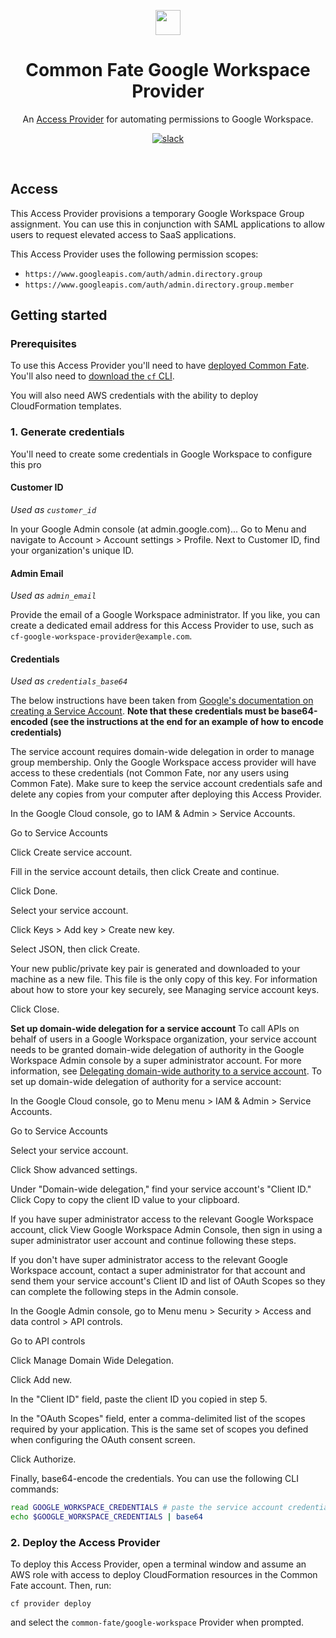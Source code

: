 <p align="center"><img src="https://static.commonfate.io/logos/commonfate/screen/light_purple/common_fate_logo_light_purple.svg" height="40" /></p>

<h1 align="center">Common Fate Google Workspace Provider</h1>

<p align="center">An <a href="https://docs.commonfate.io/common-fate/providers/providers">Access Provider</a> for automating permissions to Google Workspace.</p>

<p align="center">
<a align="center"  href="https://join.slack.com/t/commonfatecommunity/shared_invite/zt-q4m96ypu-_gYlRWD3k5rIsaSsqP7QMg"><img src="https://img.shields.io/badge/slack-commonfate-1F72FE.svg?logo=slack" alt="slack" /></a>
</p>
<br/>

## Access

This Access Provider provisions a temporary Google Workspace Group assignment. You can use this in conjunction with SAML applications to allow users to request elevated access to SaaS applications.

This Access Provider uses the following permission scopes:

- `https://www.googleapis.com/auth/admin.directory.group`
- `https://www.googleapis.com/auth/admin.directory.group.member`

## Getting started

### Prerequisites

To use this Access Provider you'll need to have [deployed Common Fate](https://docs.commonfate.io/common-fate/next/deploying-common-fate/deploying-common-fate). You'll also need to [download the `cf` CLI](https://docs.commonfate.io/common-fate/next/providers/setup).

You will also need AWS credentials with the ability to deploy CloudFormation templates.

### 1. Generate credentials

You'll need to create some credentials in Google Workspace to configure this pro

#### Customer ID

_Used as `customer_id`_

In your Google Admin console (at admin.google.com)...
Go to Menu and navigate to Account > Account settings > Profile.
Next to Customer ID, find your organization's unique ID.

#### Admin Email

_Used as `admin_email`_

Provide the email of a Google Workspace administrator. If you like, you can create a dedicated email address for this Access Provider to use, such as `cf-google-workspace-provider@example.com`.

#### Credentials

_Used as `credentials_base64`_

The below instructions have been taken from [Google's documentation on creating a Service Account](https://developers.google.com/workspace/guides/create-credentials#service-account). **Note that these credentials must be base64-encoded (see the instructions at the end for an example of how to encode credentials)**

The service account requires domain-wide delegation in order to manage group membership. Only the Google Workspace access provider will have access to these credentials (not Common Fate, nor any users using Common Fate). Make sure to keep the service account credentials safe and delete any copies from your computer after deploying this Access Provider.

In the Google Cloud console, go to IAM & Admin > Service Accounts.

Go to Service Accounts

Click Create service account.

Fill in the service account details, then click Create and continue.

Click Done.

Select your service account.

Click Keys > Add key > Create new key.

Select JSON, then click Create.

Your new public/private key pair is generated and downloaded to your machine as a new file. This file is the only copy of this key. For information about how to store your key securely, see Managing service account keys.

Click Close.

**Set up domain-wide delegation for a service account**
To call APIs on behalf of users in a Google Workspace organization, your service account needs to be granted domain-wide delegation of authority in the Google Workspace Admin console by a super administrator account. For more information, see [Delegating domain-wide authority to a service account](https://developers.google.com/identity/protocols/oauth2/service-account#delegatingauthority).
To set up domain-wide delegation of authority for a service account:

In the Google Cloud console, go to Menu menu > IAM & Admin > Service Accounts.

Go to Service Accounts

Select your service account.

Click Show advanced settings.

Under "Domain-wide delegation," find your service account's "Client ID." Click Copy to copy the client ID value to your clipboard.

If you have super administrator access to the relevant Google Workspace account, click View Google Workspace Admin Console, then sign in using a super administrator user account and continue following these steps.

If you don't have super administrator access to the relevant Google Workspace account, contact a super administrator for that account and send them your service account's Client ID and list of OAuth Scopes so they can complete the following steps in the Admin console.

In the Google Admin console, go to Menu menu > Security > Access and data control > API controls.

Go to API controls

Click Manage Domain Wide Delegation.

Click Add new.

In the "Client ID" field, paste the client ID you copied in step 5.

In the "OAuth Scopes" field, enter a comma-delimited list of the scopes required by your application. This is the same set of scopes you defined when configuring the OAuth consent screen.

Click Authorize.

Finally, base64-encode the credentials. You can use the following CLI commands:

```bash
read GOOGLE_WORKSPACE_CREDENTIALS # paste the service account credentials you downloaded earlier here
echo $GOOGLE_WORKSPACE_CREDENTIALS | base64
```

### 2. Deploy the Access Provider

To deploy this Access Provider, open a terminal window and assume an AWS role with access to deploy CloudFormation resources in the Common Fate account. Then, run:

```
cf provider deploy
```

and select the `common-fate/google-workspace` Provider when prompted.
